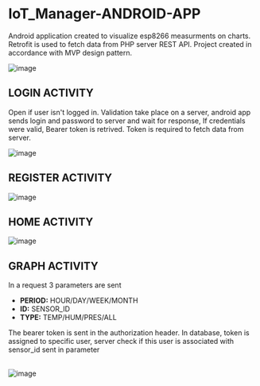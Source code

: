 # IoT_Manager-ANDROID-APP
Android application created to visualize esp8266 measurments on charts. Retrofit is used to fetch data from PHP server REST API. Project created in accordance with MVP design pattern.

![image](https://user-images.githubusercontent.com/83671766/189610323-67265cc6-a4c6-4a5e-93c3-8f73e59ff2c1.png)

<h2>LOGIN ACTIVITY </h2>
Open if user isn't logged in. Validation take place on a server, android app sends login and password to server and wait for response, If credentials were valid, Bearer token is retrived.
Token is required to fetch data from server.

![image](https://user-images.githubusercontent.com/83671766/189605828-dc567900-7468-4184-aa9b-189e0852d08b.png)

<h2>REGISTER ACTIVITY </h2>

![image](https://user-images.githubusercontent.com/83671766/189537188-6c7afd9d-51b6-4084-99d2-527bfea523c4.png)

<h2>HOME ACTIVITY </h2>

![image](https://user-images.githubusercontent.com/83671766/189537248-abd97a55-6ec7-4897-8242-24bc44bc6ea0.png)

<h2>GRAPH ACTIVITY </h2>

In a request 3 parameters are sent
<ul>
  <li><b>PERIOD:</b> HOUR/DAY/WEEK/MONTH</li>
  <li><b>ID:</b> SENSOR_ID</li>
  <li><b>TYPE:</b> TEMP/HUM/PRES/ALL</li>
</ul>
The bearer token is sent in the authorization header. In database, token is assigned to specific user, server check if this user is 
associated with sensor_id sent in parameter
<br><br>

![image](https://user-images.githubusercontent.com/83671766/189606734-acc3faf0-7083-410e-9a06-427d96e4bd97.png)
